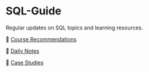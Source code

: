 # SQL-Guide
Regular updates on SQL topics and learning resources.

💬 [Course Recommendations](https://github.com/ade-eba/SQL-Guide/blob/main/CourseRecos.md)

💬 [Daily Notes](https://github.com/ade-eba/SQL-Guide/blob/main/DailyNotes.md)


💬 [Case Studies](https://github.com/ade-eba/Portfolio-Projects)






